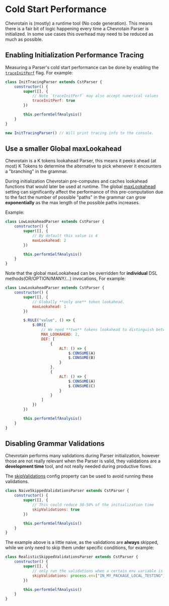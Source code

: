 # Cold Start Performance

Chevrotain is (mostly) a runtime tool (No code generation).
This means there is a fair bit of logic happening every time a Chevrotain Parser is initialized.
In some use cases this overhead may need to be reduced as much as possible.

## Enabling Initialization Performance Tracing

Measuring a Parser's cold start performance can be done by enabling the [`traceInitPerf`](https://sap.github.io/chevrotain/documentation/6_3_0/interfaces/iparserconfig.html#traceinitperf)
flag. For example:

```javascript
class InitTracingParser extends CstParser {
    constructor() {
        super([], {
            // Note `traceInitPerf` may also accept numerical values
            traceInitPerf: true
        })

        this.performSelfAnalysis()
    }
}

new InitTracingParser() // Will print tracing info to the console.
```

## Use a smaller Global maxLookahead

Chevrotain is a K tokens lookahead Parser, this means it peeks ahead (at most) K Tokens to
determine the alternative to pick whenever it encounters a "branching" in the grammar.

During initialization Chevrotain pre-computes and caches lookahead functions that would
later be used at runtime. The global [maxLookahead](https://sap.github.io/chevrotain/documentation/6_3_0/interfaces/iparserconfig.html#maxlookahead)
setting can significantly affect the performance of this pre-computation due to the fact the number of possible "paths"
in the grammar can grow **exponentially** as the max length of the possible paths increases.

Example:

```javascript
class LowLookaheadParser extends CstParser {
    constructor() {
        super([], {
            // By default this value is 4
            maxLookahead: 2
        })

        this.performSelfAnalysis()
    }
}
```

Note that the global maxLookahead can be overridden for **individual** DSL methods(OR/OPTION/MANY/...) invocations, For example:

```javascript
class LowLookaheadParser extends CstParser {
    constructor() {
        super([], {
            // Globally **only one** token lookahead.
            maxLookahead: 1
        })

        $.RULE("value", () => {
            $.OR({
                // We need **two** tokens lookahead to distinguish between these two alternatives
                MAX_LOOKAHEAD: 2,
                DEF: [
                    {
                        ALT: () => {
                            $.CONSUME(A)
                            $.CONSUME(B)
                        }
                    },
                    {
                        ALT: () => {
                            $.CONSUME(A)
                            $.CONSUME(C)
                        }
                    }
                ]
            })
        })

        this.performSelfAnalysis()
    }
}
```

## Disabling Grammar Validations

Chevrotain performs many validations during Parser initialization, however those are not really relevant
when the Parser is valid, they validations are a **development time** tool, and not really needed during productive flows.

The [skipValidations](https://sap.github.io/chevrotain/documentation/6_3_0/interfaces/iparserconfig.html#skipvalidations)
config property can be used to avoid running these validations.

```javascript
class NaiveSkippedValidationsParser extends CstParser {
    constructor() {
        super([], {
            // This could reduce 30-50% of the initialization time
            skipValidations: true
        })

        this.performSelfAnalysis()
    }
}
```

The example above is a little naive, as the validations are **always** skipped, while we only need to skip
them under specific conditions, for example:

```javascript
class RealisticSkippedValidationsParser extends CstParser {
    constructor() {
        super([], {
            // only run the validations when a certain env variable is set.
            skipValidations: process.env["IN_MY_PACKAGE_LOCAL_TESTING"] !== true
        })

        this.performSelfAnalysis()
    }
}
```
